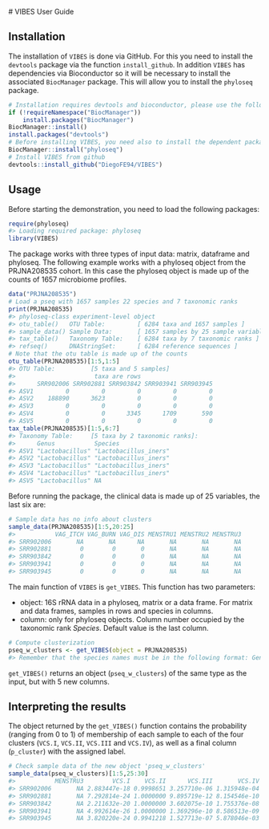 # VIBES User Guide

## Installation

The installation of `VIBES` is done via GitHub. For this you need to
install the `devtools` package via the function `install_github`. In
addition `VIBES` has dependencies via Bioconductor so it will be
necessary to install the associated `BiocManager` package. This will
allow you to install the `phyloseq` package.

``` r
# Installation requires devtools and bioconductor, please use the following commands
if (!requireNamespace("BiocManager"))
    install.packages("BiocManager")
BiocManager::install()
install.packages("devtools")
# Before installing VIBES, you need also to install the dependent package `phyloseq`
BiocManager::install("phyloseq")
# Install VIBES from github
devtools::install_github("DiegoFE94/VIBES")
```

## Usage

Before starting the demonstration, you need to load the following
packages:

``` r
require(phyloseq)
#> Loading required package: phyloseq
library(VIBES)
```

The package works with three types of input data: matrix, dataframe and phyloseq. The following example works with a phyloseq object from the PRJNA208535 cohort. In this case the phyloseq object is made up of the counts of 1657 microbiome profiles.

``` r
data("PRJNA208535")
# Load a pseq with 1657 samples 22 species and 7 taxonomic ranks
print(PRJNA208535)
#> phyloseq-class experiment-level object
#> otu_table()   OTU Table:         [ 6284 taxa and 1657 samples ]
#> sample_data() Sample Data:       [ 1657 samples by 25 sample variables ]
#> tax_table()   Taxonomy Table:    [ 6284 taxa by 7 taxonomic ranks ]
#> refseq()      DNAStringSet:      [ 6284 reference sequences ]
# Note that the otu table is made up of the counts
otu_table(PRJNA208535)[1:5,1:5]
#> OTU Table:          [5 taxa and 5 samples]
#>                      taxa are rows
#>      SRR902006 SRR902881 SRR903842 SRR903941 SRR903945
#> ASV1         0         0         0         0         0
#> ASV2    188890      3623         0         0         0
#> ASV3         0         0         0         0         0
#> ASV4         0         0      3345      1709       590
#> ASV5         0         0         0         0         0
tax_table(PRJNA208535)[1:5,6:7]
#> Taxonomy Table:     [5 taxa by 2 taxonomic ranks]:
#>      Genus           Species              
#> ASV1 "Lactobacillus" "Lactobacillus_iners"
#> ASV2 "Lactobacillus" "Lactobacillus_iners"
#> ASV3 "Lactobacillus" "Lactobacillus_iners"
#> ASV4 "Lactobacillus" "Lactobacillus_iners"
#> ASV5 "Lactobacillus" NA
```

Before running the package, the clinical data is made up of 25 variables, the last six are:

``` r
# Sample data has no info about clusters
sample_data(PRJNA208535)[1:5,20:25]
#>           VAG_ITCH VAG_BURN VAG_DIS MENSTRU1 MENSTRU2 MENSTRU3
#> SRR902006       NA       NA      NA       NA       NA       NA
#> SRR902881        0        0       0       NA       NA       NA
#> SRR903842        0        0       0       NA       NA       NA
#> SRR903941        0        0       0       NA       NA       NA
#> SRR903945        0        0       0       NA       NA       NA
```

The main function of `VIBES` is `get_VIBES`. This function has two parameters:

- object: 16S rRNA data in a phyloseq, matrix or a data frame. For matrix and data frames, samples in rows and species in columns.
- column: only for phyloseq objects. Column number occupied by the taxonomic rank _Species_. Default value is the last column.

``` r
# Compute clusterization
pseq_w_clusters <- get_VIBES(object = PRJNA208535)
#> Remember that the species names must be in the following format: Genus_species
```

`get_VIBES()` returns an object (`pseq_w_clusters`) of the same type as the input, but with 5 new columns.

## Interpreting the results

The object returned by the `get_VIBES()` function contains the probability (ranging from 0 to 1) of membership of each sample to each of the four clusters (`VCS.I`, `VCS.II`, `VCS.III` and `VCS.IV`), as well as a final column (`p_cluster`) with the assigned label.

``` r
# Check sample data of the new object 'pseq_w_clusters'
sample_data(pseq_w_clusters)[1:5,25:30]
#>           MENSTRU3        VCS.I    VCS.II      VCS.III       VCS.IV p_cluster
#> SRR902006       NA 2.883447e-18 0.9998651 3.257710e-06 1.315948e-04    VCS-II
#> SRR902881       NA 7.292814e-24 1.0000000 9.895719e-12 8.154546e-10    VCS-II
#> SRR903842       NA 2.211632e-20 1.0000000 3.602075e-10 1.755376e-08    VCS-II
#> SRR903941       NA 4.992614e-26 1.0000000 1.369296e-10 8.586513e-09    VCS-II
#> SRR903945       NA 3.820220e-24 0.9941218 1.527713e-07 5.878046e-03    VCS-II
```